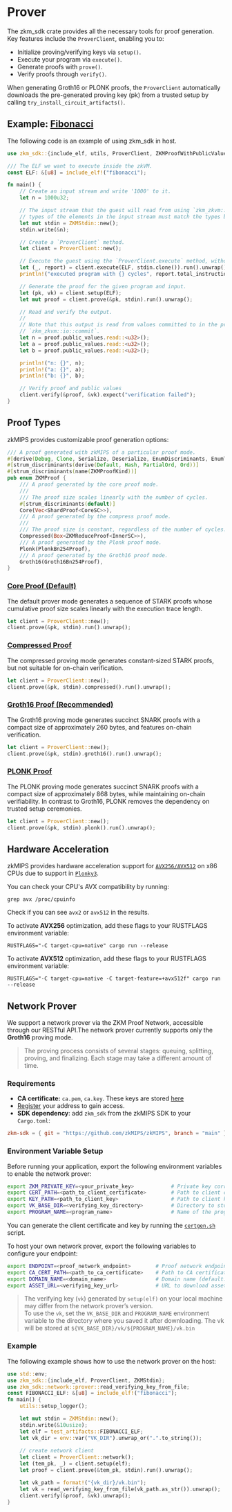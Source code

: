 # Prover

The zkm_sdk crate provides all the necessary tools for proof generation. Key features include the `ProverClient`, enabling you to:
- Initialize proving/verifying keys via `setup()`.
- Execute your program via `execute()`.
- Generate proofs with `prove()`.
- Verify proofs through `verify()`.

When generating Groth16 or PLONK proofs, the `ProverClient` automatically downloads the pre-generated proving key (pk) from a trusted setup by calling `try_install_circuit_artifacts()`.

## Example: [Fibonacci](https://github.com/zkMIPS/zkMIPS/blob/main/examples/fibonacci/host/src/main.rs)

The following code is an example of using zkm_sdk in host.

```rust
use zkm_sdk::{include_elf, utils, ProverClient, ZKMProofWithPublicValues, ZKMStdin};

/// The ELF we want to execute inside the zkVM.
const ELF: &[u8] = include_elf!("fibonacci");

fn main() {
    // Create an input stream and write '1000' to it.
    let n = 1000u32;

    // The input stream that the guest will read from using `zkm_zkvm::io::read`. Note that the
    // types of the elements in the input stream must match the types being read in the program.
    let mut stdin = ZKMStdin::new();
    stdin.write(&n);

    // Create a `ProverClient` method.
    let client = ProverClient::new();

    // Execute the guest using the `ProverClient.execute` method, without generating a proof.
    let (_, report) = client.execute(ELF, stdin.clone()).run().unwrap();
    println!("executed program with {} cycles", report.total_instruction_count());

    // Generate the proof for the given program and input.
    let (pk, vk) = client.setup(ELF);
    let mut proof = client.prove(&pk, stdin).run().unwrap();

    // Read and verify the output.
    //
    // Note that this output is read from values committed to in the program using
    // `zkm_zkvm::io::commit`.
    let n = proof.public_values.read::<u32>();
    let a = proof.public_values.read::<u32>();
    let b = proof.public_values.read::<u32>();

    println!("n: {}", n);
    println!("a: {}", a);
    println!("b: {}", b);

    // Verify proof and public values
    client.verify(&proof, &vk).expect("verification failed");
}
```

## Proof Types

zkMIPS provides customizable proof generation options:

```rust
/// A proof generated with zkMIPS of a particular proof mode.
#[derive(Debug, Clone, Serialize, Deserialize, EnumDiscriminants, EnumTryAs)]
#[strum_discriminants(derive(Default, Hash, PartialOrd, Ord))]
#[strum_discriminants(name(ZKMProofKind))]
pub enum ZKMProof {
    /// A proof generated by the core proof mode.
    ///
    /// The proof size scales linearly with the number of cycles.
    #[strum_discriminants(default)]
    Core(Vec<ShardProof<CoreSC>>),
    /// A proof generated by the compress proof mode.
    ///
    /// The proof size is constant, regardless of the number of cycles.
    Compressed(Box<ZKMReduceProof<InnerSC>>),
    /// A proof generated by the Plonk proof mode.
    Plonk(PlonkBn254Proof),
    /// A proof generated by the Groth16 proof mode.
    Groth16(Groth16Bn254Proof),
}
```

### [Core Proof (Default)](https://github.com/zkMIPS/zkMIPS/blob/main/examples/fibonacci/host/src/main.rs)

The default prover mode generates a sequence of STARK proofs whose cumulative proof size scales linearly with the execution trace length.

```rust
let client = ProverClient::new();
client.prove(&pk, stdin).run().unwrap();
```

### [Compressed Proof](https://github.com/zkMIPS/zkMIPS/blob/main/examples/fibonacci/host/bin/compressed.rs)

The compressed proving mode generates constant-sized STARK proofs, but not suitable for on-chain verification.

```rust
let client = ProverClient::new();
client.prove(&pk, stdin).compressed().run().unwrap();
```

### [Groth16 Proof (Recommended)](https://github.com/zkMIPS/zkMIPS/blob/main/examples/fibonacci/host/bin/groth16_bn254.rs)

The Groth16 proving mode ​generates succinct SNARK proofs with a compact size of approximately 260 bytes, ​and features on-chain verification.

```rust
let client = ProverClient::new();
client.prove(&pk, stdin).groth16().run().unwrap();
```

### [PLONK Proof](https://github.com/zkMIPS/zkMIPS/blob/main/examples/fibonacci/host/bin/plonk_bn254.rs)

The PLONK proving mode generates succinct SNARK proofs with a compact size of approximately 868 bytes, while maintaining on-chain verifiability. In contrast to Groth16, PLONK removes the dependency on trusted setup ceremonies.

```rust
let client = ProverClient::new();
client.prove(&pk, stdin).plonk().run().unwrap();
```

## Hardware Acceleration

zkMIPS provides hardware acceleration support for [`AVX256/AVX512`](https://en.wikipedia.org/wiki/Advanced_Vector_Extensions) on x86 CPUs due to support in [`Plonky3`](https://github.com/Plonky3/Plonky3).

You can check your CPU's AVX compatibility by running:

```shell
grep avx /proc/cpuinfo
```

Check if you can see `avx2` or `avx512` in the results.

To activate **AVX256** optimization, add these flags to your RUSTFLAGS environment variable:

```shell
RUSTFLAGS="-C target-cpu=native" cargo run --release
```

To activate **AVX512** optimization, add these flags to your RUSTFLAGS environment variable:

```shell
RUSTFLAGS="-C target-cpu=native -C target-feature=+avx512f" cargo run --release
```
## Network Prover
We support a network prover via the ZKM Proof Network, accessible through our RESTful API.The network prover currently supports only the **Groth16** proving mode.
>The proving process consists of several stages: queuing, splitting, proving, and finalizing.
Each stage may take a different amount of time.

### Requirements

- **CA certificate:** `ca.pem`, `ca.key`. These keys are stored [here](github.com/VanhGer/zkMIPS/tree/feat/network-prover/crates/sdk/tool)
- [Register](https://www.zkm.io/apply) your address to gain access.
- **SDK dependency**: add `zkm_sdk` from the zkMIPS SDK to your `Cargo.toml`:
```toml
zkm-sdk = { git = "https://github.com/zkMIPS/zkMIPS", branch = "main" }
```
### Environment Variable Setup
Before running your application, export the following environment variables to enable the network prover:
```bash
export ZKM_PRIVATE_KEY=<your_private_key>            # Private key corresponding to your registered public key
export CERT_PATH=<path_to_client_certificate>        # Path to client certificate
export KEY_PATH=<path_to_client_key>                 # Path to client key
export VK_BASE_DIR=<verifying_key_directory>         # Directory to store downloaded verifying key (default: none)
export PROGRAM_NAME=<program_name>                   # Name of the program (default: none)
```
You can generate the client certificate and key by running the [`certgen.sh`](https://github.com/VanhGer/zkMIPS/blob/feat/network-prover/crates/sdk/tool/certgen.sh) script.

To host your own network prover, export the following variables to configure your endpoint:
```bash
export ENDPOINT=<proof_network_endpoint>        # Proof network endpoint (default: https://152.32.186.45:20002)
export CA_CERT_PATH=<path_to_ca_certificate>    # Path to CA certificate (default: ca.pem)
export DOMAIN_NAME=<domain_name>                # Domain name (default: "stage")
export ASSET_URL=<verifying_key_url>            # URL to download assets (default: http://152.32.186.45:20001)
```

> The verifying key (`vk`) generated by `setup(elf)` on your local machine may differ from the network prover’s version.  
> To use the `vk`, set the `VK_BASE_DIR` and `PROGRAM_NAME` environment variable to the directory where you saved it after downloading.
> The vk will be stored at `${VK_BASE_DIR}/vk/${PROGRAM_NAME}/vk.bin`

### Example

The following example shows how to use the network prover on the host:

```rust
use std::env;
use zkm_sdk::{include_elf, ProverClient, ZKMStdin};
use zkm_sdk::network::prover::read_verifying_key_from_file;
const FIBONACCI_ELF: &[u8] = include_elf!("fibonacci");
fn main() {
    utils::setup_logger();

    let mut stdin = ZKMStdin::new();
    stdin.write(&10usize);
    let elf = test_artifacts::FIBONACCI_ELF;
    let vk_dir = env::var("VK_DIR").unwrap_or(".".to_string());
    
    // create network client
    let client = ProverClient::network();
    let (tem_pk, _) = client.setup(elf);
    let proof = client.prove(&tem_pk, stdin).run().unwrap();

    let vk_path = format!("{vk_dir}/vk.bin");
    let vk = read_verifying_key_from_file(vk_path.as_str()).unwrap();
    client.verify(&proof, &vk).unwrap();
}
```
